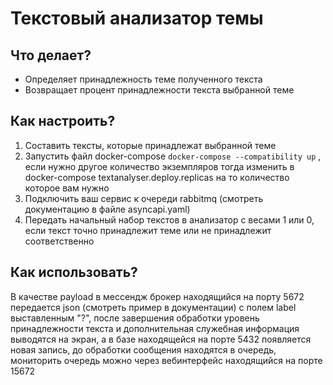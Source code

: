 # Текстовый анализатор темы
## Что делает?
- Определяет принадлежность теме полученного текста
- Возвращает процент принадлежности текста выбранной теме
## Как настроить?
1) Составить тексты, которые принадлежат выбранной теме
2) Запустить файл docker-compose `docker-compose --compatibility up` , если нужно другое количество экземпляров тогда изменить в docker-compose textanalyser.deploy.replicas на то количество которое вам нужно
3) Подключить ваш сервис к очереди rabbitmq (смотреть документацию в файле asyncapi.yaml)
4) Передать начальный набор текстов в анализатор с весами 1 или 0, если текст точно принадлежит теме или не принадлежит соответственно
## Как использовать?
В качестве payload в мессендж брокер находящийся на порту 5672 передается json (смотреть пример в документации) c полем label выставленным "?", после завершения обработки уровень принадлежности текста и дополнительная служебная информация выводятся на экран, а в базе находящейся на порте 5432 появляется новая запись, до обработки сообщения находятся в очередь, мониторить очередь можно через вебинтерфейс находящийся на порте 15672
